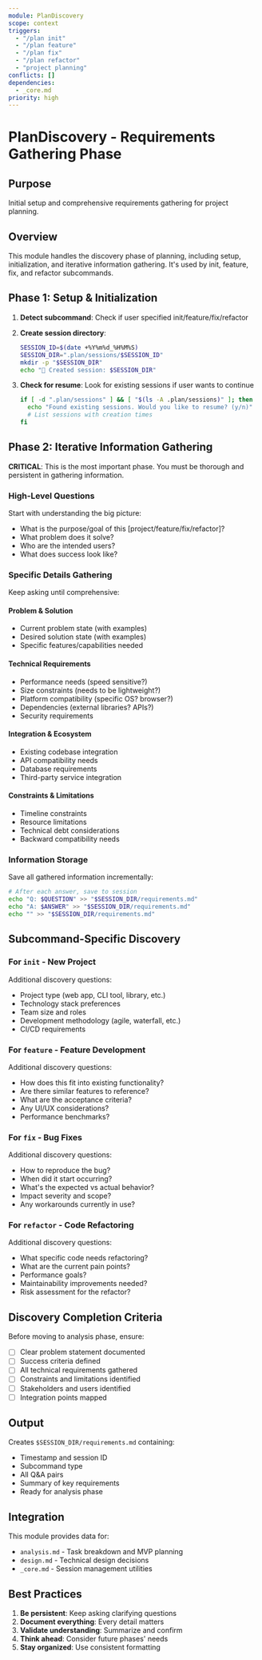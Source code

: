 ```yaml
---
module: PlanDiscovery  
scope: context
triggers: 
  - "/plan init"
  - "/plan feature"
  - "/plan fix"
  - "/plan refactor"
  - "project planning"
conflicts: []
dependencies:
  - _core.md
priority: high
---
```


# PlanDiscovery - Requirements Gathering Phase

## Purpose
Initial setup and comprehensive requirements gathering for project planning.

## Overview
This module handles the discovery phase of planning, including setup, initialization, and iterative information gathering. It's used by init, feature, fix, and refactor subcommands.

## Phase 1: Setup & Initialization

1. **Detect subcommand**: Check if user specified init/feature/fix/refactor
2. **Create session directory**:
   ```bash
   SESSION_ID=$(date +%Y%m%d_%H%M%S)
   SESSION_DIR=".plan/sessions/$SESSION_ID"
   mkdir -p "$SESSION_DIR"
   echo "📁 Created session: $SESSION_DIR"
   ```

3. **Check for resume**: Look for existing sessions if user wants to continue
   ```bash
   if [ -d ".plan/sessions" ] && [ "$(ls -A .plan/sessions)" ]; then
     echo "Found existing sessions. Would you like to resume? (y/n)"
     # List sessions with creation times
   fi
   ```

## Phase 2: Iterative Information Gathering

**CRITICAL**: This is the most important phase. You must be thorough and persistent in gathering information.

### High-Level Questions

Start with understanding the big picture:
- What is the purpose/goal of this [project/feature/fix/refactor]?
- What problem does it solve?
- Who are the intended users?
- What does success look like?

### Specific Details Gathering

Keep asking until comprehensive:

#### Problem & Solution
- Current problem state (with examples)
- Desired solution state (with examples)
- Specific features/capabilities needed

#### Technical Requirements
- Performance needs (speed sensitive?)
- Size constraints (needs to be lightweight?)
- Platform compatibility (specific OS? browser?)
- Dependencies (external libraries? APIs?)
- Security requirements

#### Integration & Ecosystem
- Existing codebase integration
- API compatibility needs
- Database requirements
- Third-party service integration

#### Constraints & Limitations
- Timeline constraints
- Resource limitations
- Technical debt considerations
- Backward compatibility needs

### Information Storage

Save all gathered information incrementally:
```bash
# After each answer, save to session
echo "Q: $QUESTION" >> "$SESSION_DIR/requirements.md"
echo "A: $ANSWER" >> "$SESSION_DIR/requirements.md"
echo "" >> "$SESSION_DIR/requirements.md"
```

## Subcommand-Specific Discovery

### For `init` - New Project
Additional discovery questions:
- Project type (web app, CLI tool, library, etc.)
- Technology stack preferences
- Team size and roles
- Development methodology (agile, waterfall, etc.)
- CI/CD requirements

### For `feature` - Feature Development
Additional discovery questions:
- How does this fit into existing functionality?
- Are there similar features to reference?
- What are the acceptance criteria?
- Any UI/UX considerations?
- Performance benchmarks?

### For `fix` - Bug Fixes
Additional discovery questions:
- How to reproduce the bug?
- When did it start occurring?
- What's the expected vs actual behavior?
- Impact severity and scope?
- Any workarounds currently in use?

### For `refactor` - Code Refactoring
Additional discovery questions:
- What specific code needs refactoring?
- What are the current pain points?
- Performance goals?
- Maintainability improvements needed?
- Risk assessment for the refactor?

## Discovery Completion Criteria

Before moving to analysis phase, ensure:
- [ ] Clear problem statement documented
- [ ] Success criteria defined
- [ ] All technical requirements gathered
- [ ] Constraints and limitations identified
- [ ] Stakeholders and users identified
- [ ] Integration points mapped

## Output

Creates `$SESSION_DIR/requirements.md` containing:
- Timestamp and session ID
- Subcommand type
- All Q&A pairs
- Summary of key requirements
- Ready for analysis phase

## Integration

This module provides data for:
- `analysis.md` - Task breakdown and MVP planning
- `design.md` - Technical design decisions
- `_core.md` - Session management utilities

## Best Practices

1. **Be persistent**: Keep asking clarifying questions
2. **Document everything**: Every detail matters
3. **Validate understanding**: Summarize and confirm
4. **Think ahead**: Consider future phases' needs
5. **Stay organized**: Use consistent formatting